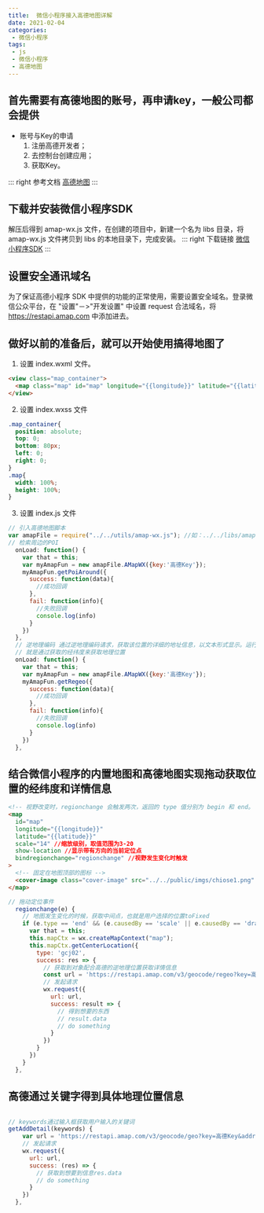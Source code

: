 ```yaml
---
title:  微信小程序接入高德地图详解
date: 2021-02-04
categories:
 - 微信小程序
tags:
 - js
 - 微信小程序
 - 高德地图
---
```


## 首先需要有高德地图的账号，再申请key，一般公司都会提供

- 账号与Key的申请
  1. 注册高德开发者；
  2. 去控制台创建应用；
  3. 获取Key。
   
::: right
 参考文档 [高德地图](https://developer.amap.com/api/wx/summary/)
:::
## 下载并安装微信小程序SDK

解压后得到 amap-wx.js 文件，在创建的项目中，新建一个名为 libs 目录，将 amap-wx.js 文件拷贝到 libs 的本地目录下，完成安装。
::: right
 下载链接 [微信小程序SDK](https://developer.amap.com/api/wx/download)
::: 
## 设置安全通讯域名
为了保证高德小程序 SDK 中提供的功能的正常使用，需要设置安全域名。登录微信公众平台，在 "设置"－>"开发设置" 中设置 request 合法域名，将 https://restapi.amap.com 中添加进去。

## 做好以前的准备后，就可以开始使用搞得地图了
1. 设置 index.wxml 文件。
   
```html
<view class="map_container">
  <map class="map" id="map" longitude="{{longitude}}" latitude="{{latitude}}" scale="14" show-location="true" markers="{{markers}}" bindmarkertap="makertap"></map>
</view>
```
2. 设置 index.wxss 文件
```css
.map_container{
  position: absolute;
  top: 0;
  bottom: 80px;
  left: 0;
  right: 0;
}
.map{
  width: 100%;
  height: 100%;
}
```
3. 设置 index.js 文件
```js
// 引入高德地图脚本
var amapFile = require("../../utils/amap-wx.js"); //如：..­/..­/libs/amap-wx.
// 检索周边的POI
  onLoad: function() {
    var that = this;
    var myAmapFun = new amapFile.AMapWX({key:'高德Key'});
    myAmapFun.getPoiAround({
      success: function(data){
        //成功回调
      },
      fail: function(info){
        //失败回调
        console.log(info)
      }
    })
  },
  // 逆地理编码 通过逆地理编码请求，获取该位置的详细的地址信息，以文本形式显示。运行程序
  // 就是通过获取的经纬度来获取地理位置
  onLoad: function() {
    var that = this;
    var myAmapFun = new amapFile.AMapWX({key:'高德Key'});
    myAmapFun.getRegeo({
      success: function(data){
        //成功回调
      },
      fail: function(info){
        //失败回调
        console.log(info)
      }
    })
  },
```
## 结合微信小程序的内置地图和高德地图实现拖动获取位置的经纬度和详情信息
```html
<!-- 视野改变时，regionchange 会触发两次，返回的 type 值分别为 begin 和 end。 -->
<map 
  id="map"  
  longitude="{{longitude}}" 
  latitude="{{latitude}}" 
  scale="14" //缩放级别，取值范围为3-20
  show-location //显示带有方向的当前定位点  
  bindregionchange="regionchange" //视野发生变化时触发 
>
  <!-- 固定在地图顶部的图标 -->
  <cover-image class="cover-image" src="../../public/imgs/chiose1.png" />
</map>
```

```js
// 拖动定位事件
  regionchange(e) {
    // 地图发生变化的时候，获取中间点，也就是用户选择的位置toFixed
    if (e.type == 'end' && (e.causedBy == 'scale' || e.causedBy == 'drag')) {
      var that = this;
      this.mapCtx = wx.createMapContext("map");
      this.mapCtx.getCenterLocation({
        type: 'gcj02',
        success: res => {
          // 获取到对象配合高德的逆地理位置获取详情信息
          const url = 'https://restapi.amap.com/v3/geocode/regeo?key=高德Key&location=' + res.longitude.toFixed(6) + ',' + res.latitude.toFixed(6); + '&radius=1000&extensions=all';
          // 发起请求
          wx.request({
            url: url,
            success: result => {
              // 得到想要的东西
              // result.data
              // do something
            }
          })
        }
      })
    }
  },
```
## 高德通过关键字得到具体地理位置信息
```js

// keywords通过输入框获取用户输入的关键词
getAddDetail(keywords) {
    var url = 'https://restapi.amap.com/v3/geocode/geo?key=高德Key&address=' + keywords;
    // 发起请求
    wx.request({
      url: url,
      success: (res) => {
        // 获取到想要到信息res.data
        // do something
      }
    })
  },
```